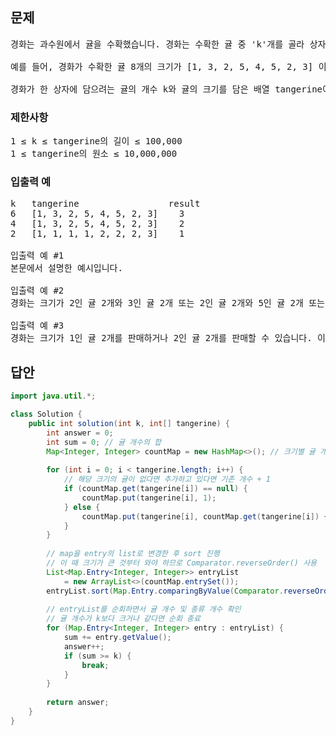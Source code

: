 ## 문제
<pre>
경화는 과수원에서 귤을 수확했습니다. 경화는 수확한 귤 중 'k'개를 골라 상자 하나에 담아 판매하려고 합니다. 그런데 수확한 귤의 크기가 일정하지 않아 보기에 좋지 않다고 생각한 경화는 귤을 크기별로 분류했을 때 서로 다른 종류의 수를 최소화하고 싶습니다.

예를 들어, 경화가 수확한 귤 8개의 크기가 [1, 3, 2, 5, 4, 5, 2, 3] 이라고 합시다. 경화가 귤 6개를 판매하고 싶다면, 크기가 1, 4인 귤을 제외한 여섯 개의 귤을 상자에 담으면, 귤의 크기의 종류가 2, 3, 5로 총 3가지가 되며 이때가 서로 다른 종류가 최소일 때입니다.

경화가 한 상자에 담으려는 귤의 개수 k와 귤의 크기를 담은 배열 tangerine이 매개변수로 주어집니다. 경화가 귤 k개를 고를 때 크기가 서로 다른 종류의 수의 최솟값을 return 하도록 solution 함수를 작성해주세요.
</pre>

### 제한사항

<pre>
1 ≤ k ≤ tangerine의 길이 ≤ 100,000
1 ≤ tangerine의 원소 ≤ 10,000,000
</pre>

### 입출력 예
<pre>
k	tangerine                 result
6	[1, 3, 2, 5, 4, 5, 2, 3]	3
4	[1, 3, 2, 5, 4, 5, 2, 3]	2
2	[1, 1, 1, 1, 2, 2, 2, 3]	1

입출력 예 #1
본문에서 설명한 예시입니다.

입출력 예 #2
경화는 크기가 2인 귤 2개와 3인 귤 2개 또는 2인 귤 2개와 5인 귤 2개 또는 3인 귤 2개와 5인 귤 2개로 귤을 판매할 수 있습니다. 이때의 크기 종류는 2가지로 이 값이 최소가 됩니다.

입출력 예 #3
경화는 크기가 1인 귤 2개를 판매하거나 2인 귤 2개를 판매할 수 있습니다. 이때의 크기 종류는 1가지로, 이 값이 최소가 됩니다.
</pre>


## 답안
```java
import java.util.*;

class Solution {
    public int solution(int k, int[] tangerine) {
        int answer = 0;
        int sum = 0; // 귤 개수의 합
        Map<Integer, Integer> countMap = new HashMap<>(); // 크기별 귤 개수를 저장할 map
        
        for (int i = 0; i < tangerine.length; i++) {
            // 해당 크기의 귤이 없다면 추가하고 있다면 기존 개수 + 1
            if (countMap.get(tangerine[i]) == null) {
                countMap.put(tangerine[i], 1);
            } else {
                countMap.put(tangerine[i], countMap.get(tangerine[i]) + 1);
            }
        }
        
        // map을 entry의 list로 변경한 후 sort 진행
        // 이 때 크기가 큰 것부터 와야 하므로 Comparator.reverseOrder() 사용
        List<Map.Entry<Integer, Integer>> entryList
            = new ArrayList<>(countMap.entrySet());
        entryList.sort(Map.Entry.comparingByValue(Comparator.reverseOrder()));
        
        // entryList를 순회하면서 귤 개수 및 종류 개수 확인
        // 귤 개수가 k보다 크거나 같다면 순회 종료
        for (Map.Entry<Integer, Integer> entry : entryList) {
            sum += entry.getValue();
            answer++;
            if (sum >= k) {
                break;
            }
        }
        
        return answer;
    }
}
```